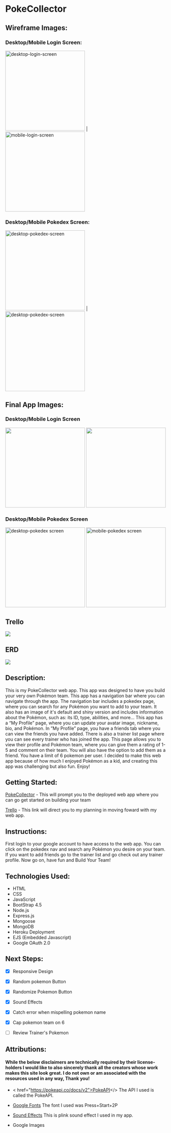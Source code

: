 # PokeCollector

## Wireframe Images:

### Desktop/Mobile Login Screen:
<img src="https://i.imgur.com/XIkCVFn.png" alt ="desktop-login-screen" height = 250px/> | <img src="https://i.imgur.com/9cwmwEN.png" alt ="mobile-login-screen" height = 250px/>

### Desktop/Mobile Pokedex Screen:
<img src="https://i.imgur.com/yyOBdju.png" alt ="desktop-pokedex-screen" height = 250px/> |<img src="https://i.imgur.com/pxUnrkM.png" alt ="desktop-pokedex-screen" height = 250px/>

## Final App Images:

### Desktop/Mobile Login Screen
<img src="https://i.imgur.com/lOmwb78.png" height=250px/>
<img src="https://i.imgur.com/FBgtl4C.png" height=250px/>

### Desktop/Mobile Pokedex Screen
<img src="https://i.imgur.com/JwxaIYm.png" alt="desktop-pokedex screen" height=250px/>
<img src="https://i.imgur.com/177ImFV.png" alt="mobile-pokedex screen" height=250px/>

## Trello

<img src="https://i.imgur.com/Aod3lMb.png" />

## ERD
<img src="https://i.imgur.com/RanEnTg.png" />


## Description:

  This is my PokeCollector web app. This app was designed to have you build your very own Pokémon team. This app has a navigation bar where you can navigate through the app. The navigation bar includes a pokedex page, where you can search for any Pokémon you want to add to your team. It also has an image of it's default and shiny version and includes information about the Pokémon, such as: its ID, type,  abilities, and more...
  This app has a “My Profile” page, where you can update your avatar image, nickname, bio, and Pokémon. In ”My Profile” page, you have a friends tab where you can view the friends you have added. There is also a trainer list page where you can see every trainer who has joined the app. This page allows you to view their profile and Pokémon team, where you can give them a rating of 1-5 and comment on their team. You will also have the option to add them as a friend. You have a limit of 6 pokemon per user. I decided to make this web app because of how much I enjoyed Pokémon as a kid, and creating this app was challenging but also fun. Enjoy!

## Getting Started:

<a href="https://poke-collector-jrs.herokuapp.com/" target="_blank">PokeCollector</a> - This will prompt you to the deployed web app where you can go get started on building your team

<a href="https://trello.com/b/8PmKGTfC/pokecollector">Trello</a> - This link will direct you to my planning in moving foward with my web app.

## Instructions:

First login to your google account to have access to the web app. You can click on the pokedex nav and search any Pokémon you desire on your team. If you want to add friends go to the trainer list and go check out any trainer profile. Now go on, have fun and Build Your Team!


## Technologies Used:

- HTML
- CSS
- JavaScript
- BootStrap 4.5
- Node.js
- Express.js
- Mongoose
- MongoDB
- Heroku Deployment
- EJS (Embedded Javascript)
- Google OAuth 2.0

## Next Steps:

- [x] Responsive Design
- [x] Random pokemon Button
- [x] Randomize Pokemon Button
- [x] Sound Effects
- [x] Catch error when mispelling pokemon name
- [x] Cap pokemon team on 6
- [ ] Review Trainer's Pokemon



## Attributions:

#### While the below disclaimers are technically required by their license-holders I would like to also sincerely thank all the creators whose work makes this site look great. I do not own or am associated with the resources used in any way, Thank you!

- < href="https://pokeapi.co/docs/v2">PokeAPI</>  The API I used is called the PokeAPI.

- <a href="https://fonts.google.com/specimen/Press+Start+2P#license">Google Fonts</a> The font I used was Press+Start+2P

- <a href="https://www.myinstants.com/instant/pokemon-plink-50024/?utm_source=copy&utm_medium=share">Sound Effects</a> This is plink sound effect I used in my app.

- Google Images